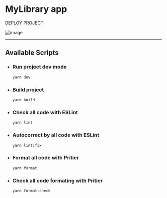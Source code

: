 # MyLibrary app

[DEPLOY PROJECT](https://kasstuss-modsen-practice-dev.netlify.app)

![image](https://github.com/KASSTUSS/modsen-practice/assets/71774684/ec2ca6b9-0a43-4367-8a6f-f21d434181a6)

---

## Available Scripts

- ### Run project dev mode
  `yarn dev`

- ### Build project
  `yarn build`

- ### Check all code with ESLint
  `yarn lint`

- ### Autocorrect by all code with ESLint
  `yarn lint:fix`

- ### Format all code with Pritier
  `yarn format`

- ### Check all code formating with Pritier
  `yarn format:check`
